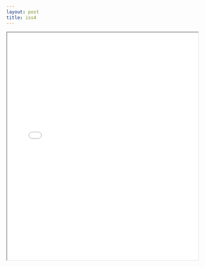 ```yaml
---
layout: post
title: iss4
---
```


<div class="pdf-container">
<iframe src="/ea/assets/pdfs/pub.n.ins/iss4.pdf" height="600" width="100%" allowFullScreen="true"></iframe>
</div>

